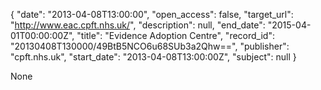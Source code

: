 {
  "date": "2013-04-08T13:00:00", 
  "open_access": false, 
  "target_url": "http://www.eac.cpft.nhs.uk/", 
  "description": null, 
  "end_date": "2015-04-01T00:00:00Z", 
  "title": "Evidence Adoption Centre", 
  "record_id": "20130408T130000/49BtB5NCO6u68SUb3a2Qhw==", 
  "publisher": "cpft.nhs.uk", 
  "start_date": "2013-04-08T13:00:00Z", 
  "subject": null
}

None